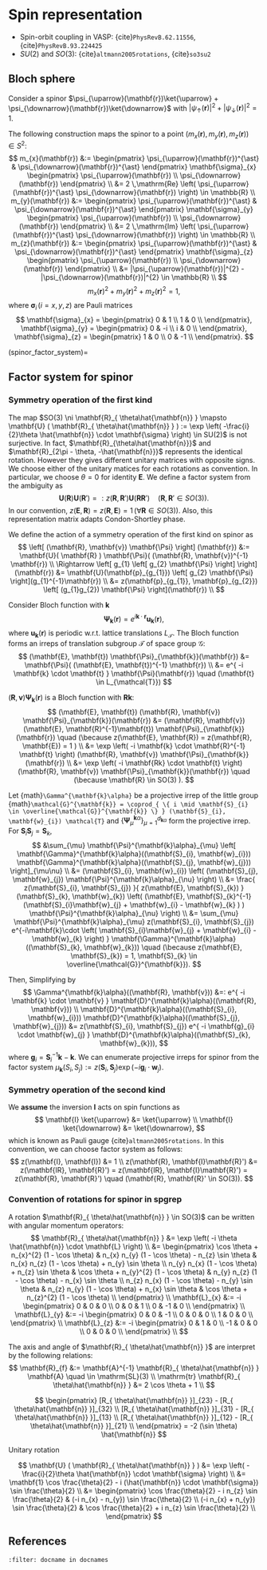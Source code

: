 # Spin representation

- Spin-orbit coupling in VASP: {cite}`PhysRevB.62.11556`, {cite}`PhysRevB.93.224425`
- $SU(2)$ and $SO(3)$: {cite}`altmann2005rotations`, {cite}`so3su2`

## Bloch sphere

Consider a spinor $\psi_{\uparrow}(\mathbf{r})\ket{\uparrow} + \psi_{\downarrow}(\mathbf{r})\ket{\downarrow}$ with $|\psi_{\uparrow}(\mathbf{r})|^{2} + |\psi_{\downarrow}(\mathbf{r})|^{2} = 1$.

The following construction maps the spinor to a point $\left( m_{x}(\mathbf{r}), m_{y}(\mathbf{r}), m_{z}(\mathbf{r}) \right) \in S^{2}$:
$$
m_{x}(\mathbf{r})
    &:=
    \begin{pmatrix} \psi_{\uparrow}(\mathbf{r})^{\ast} & \psi_{\downarrow}(\mathbf{r})^{\ast} \end{pmatrix}
    \mathbf{\sigma}_{x}
    \begin{pmatrix} \psi_{\uparrow}(\mathbf{r}) \\ \psi_{\downarrow}(\mathbf{r}) \end{pmatrix} \\
    &=
    2 \,\mathrm{Re} \left( \psi_{\uparrow}(\mathbf{r})^{\ast} \psi_{\downarrow}(\mathbf{r}) \right) \in \mathbb{R} \\
m_{y}(\mathbf{r})
    &:=
    \begin{pmatrix} \psi_{\uparrow}(\mathbf{r})^{\ast} & \psi_{\downarrow}(\mathbf{r})^{\ast} \end{pmatrix}
    \mathbf{\sigma}_{y}
    \begin{pmatrix} \psi_{\uparrow}(\mathbf{r}) \\ \psi_{\downarrow}(\mathbf{r}) \end{pmatrix} \\
    &=
    2 \,\mathrm{Im} \left( \psi_{\uparrow}(\mathbf{r})^{\ast} \psi_{\downarrow}(\mathbf{r}) \right) \in \mathbb{R} \\
m_{z}(\mathbf{r})
    &:=
    \begin{pmatrix} \psi_{\uparrow}(\mathbf{r})^{\ast} & \psi_{\downarrow}(\mathbf{r})^{\ast} \end{pmatrix}
    \mathbf{\sigma}_{z}
    \begin{pmatrix} \psi_{\uparrow}(\mathbf{r}) \\ \psi_{\downarrow}(\mathbf{r}) \end{pmatrix} \\
    &=
    |\psi_{\uparrow}(\mathbf{r})|^{2} - |\psi_{\downarrow}(\mathbf{r})|^{2} \in \mathbb{R} \\
$$
$$
m_{x}(\mathbf{r})^{2} + m_{y}(\mathbf{r})^{2} + m_{z}(\mathbf{r})^{2} = 1,
$$
where $\mathbf{\sigma}_{i} \, (i=x,y,z)$ are Pauli matrices
$$
\mathbf{\sigma}_{x}
    = \begin{pmatrix}
        0 & 1 \\
        1 & 0 \\
    \end{pmatrix},
\mathbf{\sigma}_{y}
    = \begin{pmatrix}
        0 & -i \\
        i & 0 \\
    \end{pmatrix},
\mathbf{\sigma}_{z}
    = \begin{pmatrix}
        1 & 0 \\
        0 & -1 \\
    \end{pmatrix}.
$$

(spinor_factor_system)=
## Factor system for spinor

### Symmetry operation of the first kind

The map $SO(3) \ni \mathbf{R}_{ \theta\hat{\mathbf{n}} } \mapsto \mathbf{U} ( \mathbf{R}_{ \theta\hat{\mathbf{n}} } ) := \exp \left( -\frac{i}{2}\theta \hat{\mathbf{n}} \cdot \mathbf{\sigma} \right) \in SU(2)$ is not surjective.
In fact, $\mathbf{R}_{\theta\hat{\mathbf{n}}}$ and $\mathbf{R}_{2\pi - \theta, -\hat{\mathbf{n}}}$ represents the identical rotation.
However they gives different unitary matrices with opposite signs.
We choose either of the unitary matices for each rotations as convention.
In particular, we choose $\theta=0$ for identity $\mathbf{E}$.
We define a factor system from the ambiguity as
$$
\mathbf{U}(\mathbf{R}) \mathbf{U}(\mathbf{R}')
    =: z(\mathbf{R}, \mathbf{R}') \mathbf{U}(\mathbf{R}\mathbf{R}')
    \quad (\mathbf{R}, \mathbf{R}' \in SO(3)).
$$
In our convention, $z(\mathbf{E}, \mathbf{R}) = z(\mathbf{R}, \mathbf{E}) = 1 \,(\forall \mathbf{R} \in SO(3))$.
Also, this representation matrix adapts Condon-Shortley phase.

We define the action of a symmetry operation of the first kind on spinor as
$$
\left[ (\mathbf{R}, \mathbf{v}) \mathbf{\Psi} \right] (\mathbf{r})
    &:= \mathbf{U}( \mathbf{R} ) \mathbf{\Psi}( (\mathbf{R}, \mathbf{v})^{-1} \mathbf{r}) \\
\Rightarrow \left[ g_{1} \left[ g_{2} \mathbf{\Psi} \right] \right](\mathbf{r})
    &= \mathbf{U}(\mathbf{p}_{g_{1}}) \left[ g_{2} \mathbf{\Psi} \right](g_{1}^{-1}\mathbf{r}) \\
    &= z(\mathbf{p}_{g_{1}}, \mathbf{p}_{g_{2}}) \left[ (g_{1}g_{2}) \mathbf{\Psi} \right](\mathbf{r}) \\
$$

Consider Bloch function with $\mathbf{k}$
$$
\mathbf{\Psi}_{\mathbf{k}}(\mathbf{r}) = e^{ i \mathbf{k} \cdot \mathbf{r} } \mathbf{u}_{\mathbf{k}}(\mathbf{r}),
$$
where $\mathbf{u}_{\mathbf{k}}(\mathbf{r})$ is periodic w.r.t. lattice translations $L_{\mathcal{T}}$.
The Bloch function forms an irreps of translation subgroup $\mathcal{T}$ of space group $\mathcal{G}$:
$$
(\mathbf{E}, \mathbf{t}) \mathbf{\Psi}_{\mathbf{k}}(\mathbf{r})
    &= \mathbf{\Psi}( (\mathbf{E}, \mathbf{t})^{-1} \mathbf{r}) \\
    &= e^{ -i \mathbf{k} \cdot \mathbf{t} } \mathbf{\Psi}(\mathbf{r})
        \quad (\mathbf{t} \in L_{\mathcal{T}})
$$

$(\mathbf{R}, \mathbf{v}) \mathbf{\Psi}_{\mathbf{k}}(\mathbf{r})$ is a Bloch function with $\mathbf{Rk}$:
$$
(\mathbf{E}, \mathbf{t}) (\mathbf{R}, \mathbf{v}) \mathbf{\Psi}_{\mathbf{k}}(\mathbf{r})
    &= (\mathbf{R}, \mathbf{v}) (\mathbf{E}, \mathbf{R}^{-1}\mathbf{t}) \mathbf{\Psi}_{\mathbf{k}}(\mathbf{r})
        \quad (\because z(\mathbf{E}, \mathbf{R}) = z(\mathbf{R}, \mathbf{E}) = 1 ) \\
    &= \exp \left( -i \mathbf{k} \cdot \mathbf{R}^{-1} \mathbf{t} \right) (\mathbf{R}, \mathbf{v}) \mathbf{\Psi}_{\mathbf{k}}(\mathbf{r}) \\
    &= \exp \left( -i \mathbf{Rk} \cdot \mathbf{t} \right) (\mathbf{R}, \mathbf{v}) \mathbf{\Psi}_{\mathbf{k}}(\mathbf{r})
        \quad (\because \mathbf{R} \in SO(3) ).
$$

Let {math}`\Gamma^{\mathbf{k}\alpha}` be a projective irrep of the little group {math}`\mathcal{G}^{\mathbf{k}} = \coprod_{ \{ i \mid \mathbf{S}_{i} \in \overline{\mathcal{G}}^{\mathbf{k}} \} } (\mathbf{S}_{i}, \mathbf{w}_{i}) \mathcal{T}` and $\{ \mathbf{\Psi}^{\mathbf{k}\alpha}_{\mu} \}_{\mu=1}^{d_{\mathbf{k}\alpha}}$ form the projective irrep.
For $\mathbf{S}_{i} \mathbf{S}_{j} = \mathbf{S}_{k}$,
$$
    &\sum_{\mu} \mathbf{\Psi}^{\mathbf{k}\alpha}_{\mu} \left[ \mathbf{\Gamma}^{\mathbf{k}\alpha}((\mathbf{S}_{i}, \mathbf{w}_{i})) \mathbf{\Gamma}^{\mathbf{k}\alpha}((\mathbf{S}_{j}, \mathbf{w}_{j})) \right]_{\mu\nu} \\
    &=
        (\mathbf{S}_{i}, \mathbf{w}_{i}) \left( (\mathbf{S}_{j}, \mathbf{w}_{j}) \mathbf{\Psi}^{\mathbf{k}\alpha}_{\nu} \right) \\
    &=
        \frac{ z(\mathbf{S}_{i}, \mathbf{S}_{j}) }{ z(\mathbf{E}, \mathbf{S}_{k}) }
        (\mathbf{S}_{k}, \mathbf{w}_{k})
        \left( (\mathbf{E}, \mathbf{S}_{k}^{-1} (\mathbf{S}_{i}\mathbf{w}_{j} + \mathbf{w}_{i} - \mathbf{w}_{k} ) ) \mathbf{\Psi}^{\mathbf{k}\alpha}_{\nu} \right) \\
    &=
        \sum_{\mu} \mathbf{\Psi}^{\mathbf{k}\alpha}_{\mu}
        z(\mathbf{S}_{i}, \mathbf{S}_{j})
        e^{-i\mathbf{k}\cdot \left( \mathbf{S}_{i}\mathbf{w}_{j} + \mathbf{w}_{i} - \mathbf{w}_{k} \right) } 
        \mathbf{\Gamma}^{\mathbf{k}\alpha}((\mathbf{S}_{k}, \mathbf{w}_{k}))
        \quad (\because z(\mathbf{E}, \mathbf{S}_{k}) = 1, \mathbf{S}_{k} \in \overline{\mathcal{G}}^{\mathbf{k}}).
$$

Then, Simplifying by
$$
  \Gamma^{\mathbf{k}\alpha}((\mathbf{R}, \mathbf{v}))
    &=: e^{ -i \mathbf{k} \cdot \mathbf{v} } \mathbf{D}^{\mathbf{k}\alpha}((\mathbf{R}, \mathbf{v})) \\
  \mathbf{D}^{\mathbf{k}\alpha}((\mathbf{S}_{i}, \mathbf{w}_{i})) \mathbf{D}^{\mathbf{k}\alpha}((\mathbf{S}_{j}, \mathbf{w}_{j}))
    &= z(\mathbf{S}_{i}, \mathbf{S}_{j}) e^{ -i \mathbf{g}_{i} \cdot \mathbf{w}_{j} } \mathbf{D}^{\mathbf{k}\alpha}((\mathbf{S}_{k}, \mathbf{w}_{k})),
$$
where $\mathbf{g}_{i} = \mathbf{S}_{i}^{-1} \mathbf{k} - \mathbf{k}$.
We can enumerate projective irreps for spinor from the factor system $\mu_{\mathbf{k}}(S_{i}, S_{j}) := z(\mathbf{S}_{i}, \mathbf{S}_{j}) \exp \left( -i \mathbf{g}_{i} \cdot \mathbf{w}_{j} \right)$.

### Symmetry operation of the second kind

We **assume** the inversion $\mathbf{I}$ acts on spin functions as
$$
\mathbf{I} \ket{\uparrow} &= \ket{\uparrow} \\
\mathbf{I} \ket{\downarrow} &= \ket{\downarrow},
$$
which is known as Pauli gauge {cite}`altmann2005rotations`.
In this convention, we can choose factor system as follows:
$$
z(\mathbf{I}, \mathbf{I}) &= 1 \\
z(\mathbf{R}, \mathbf{I}\mathbf{R}') &= z(\mathbf{IR}, \mathbf{R}') = z(\mathbf{IR}, \mathbf{I}\mathbf{R}') = z(\mathbf{R}, \mathbf{R}')
    \quad (\mathbf{R}, \mathbf{R}' \in SO(3)).
$$

### Convention of rotations for spinor in spgrep

A rotation $\mathbf{R}_{ \theta\hat{\mathbf{n}} } \in SO(3)$ can be written with angular momentum operators:
$$
\mathbf{R}_{ \theta\hat{\mathbf{n}} }
    &= \exp \left( -i \theta \hat{\mathbf{n}} \cdot \mathbf{L} \right) \\
    &= \begin{pmatrix}
        \cos \theta + n_{x}^{2} (1 - \cos \theta)         & n_{x} n_{y} (1 - \cos \theta) - n_{z} \sin \theta & n_{x} n_{z} (1 - \cos \theta) + n_{y} \sin \theta \\
        n_{y} n_{x} (1 - \cos \theta) + n_{z} \sin \theta & \cos \theta + n_{y}^{2} (1 - \cos \theta)         & n_{y} n_{z} (1 - \cos \theta) - n_{x} \sin \theta \\
        n_{z} n_{x} (1 - \cos \theta) - n_{y} \sin \theta & n_{z} n_{y} (1 - \cos \theta) + n_{x} \sin \theta & \cos \theta + n_{z}^{2} (1 - \cos \theta) \\
    \end{pmatrix} \\
\mathbf{L}_{x}
    &:= -i \begin{pmatrix}
        0 & 0 & 0 \\
        0 & 0 & 1 \\
        0 & -1 & 0 \\
    \end{pmatrix} \\
\mathbf{L}_{y}
    &:= -i \begin{pmatrix}
        0 & 0 & -1 \\
        0 & 0 & 0 \\
        1 & 0 & 0 \\
    \end{pmatrix} \\
\mathbf{L}_{z}
    &:= -i \begin{pmatrix}
        0 & 1 & 0 \\
        -1 & 0 & 0 \\
        0 & 0 & 0 \\
    \end{pmatrix} \\
$$

The axis and angle of $\mathbf{R}_{ \theta\hat{\mathbf{n}} }$ are interpret by the following relations:
$$
\mathbf{R}_{f}
    &:= \mathbf{A}^{-1} \mathbf{R}_{ \theta\hat{\mathbf{n}} } \mathbf{A}
        \quad \in \mathrm{SL}(3) \\
\mathrm{tr} \mathbf{R}_{ \theta\hat{\mathbf{n}} }
    &= 2 \cos \theta + 1 \\
$$

$$
\begin{pmatrix}
    [R_{ \theta\hat{\mathbf{n}} }]_{23} - [R_{ \theta\hat{\mathbf{n}} }]_{32} \\
    [R_{ \theta\hat{\mathbf{n}} }]_{31} - [R_{ \theta\hat{\mathbf{n}} }]_{13} \\
    [R_{ \theta\hat{\mathbf{n}} }]_{12} - [R_{ \theta\hat{\mathbf{n}} }]_{21} \\
\end{pmatrix}
= -2 (\sin \theta) \hat{\mathbf{n}}
$$


Unitary rotation

$$
\mathbf{U} ( \mathbf{R}_{ \theta\hat{\mathbf{n}} } )
    &= \exp \left( -\frac{i}{2}\theta \hat{\mathbf{n}} \cdot \mathbf{\sigma} \right) \\
    &= \mathbf{1} \cos \frac{\theta}{2} - i (\hat{\mathbf{n}} \cdot \mathbf{\sigma}) \sin \frac{\theta}{2} \\
    &=
        \begin{pmatrix}
            \cos \frac{\theta}{2} - i n_{z} \sin \frac{\theta}{2} & (-i n_{x} - n_{y}) \sin \frac{\theta}{2} \\
            (-i n_{x} + n_{y}) \sin \frac{\theta}{2} & \cos \frac{\theta}{2} + i n_{z} \sin \frac{\theta}{2} \\
        \end{pmatrix}
$$

## References

```{bibliography}
:filter: docname in docnames
```
